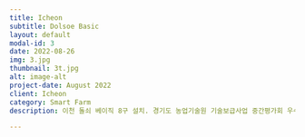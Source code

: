 ```yaml
---
title: Icheon
subtitle: Dolsoe Basic
layout: default
modal-id: 3
date: 2022-08-26
img: 3.jpg
thumbnail: 3t.jpg
alt: image-alt
project-date: August 2022
client: Icheon
category: Smart Farm
description: 이천 돌쇠 베이직 8구 설치. 경기도 농업기술원 기술보급사업 중간평가회 우수 스마트팜사업 시행 농가 선정.

---
```

